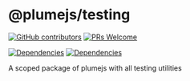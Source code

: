 # @plumejs/testing
[![GitHub contributors](https://img.shields.io/github/contributors/kiranmantha/plumejs-testing)](https://GitHub.com/KiranMantha/plumejs-testing/graphs/contributors/) [![PRs Welcome](https://img.shields.io/badge/PRs-welcome-brightgreen.svg)](https://GitHub.com/KiranMantha/plumejs-testing/pulls)

[![Dependencies](https://img.shields.io/badge/Dependencies-%40plumejs%2Fcore-green)](https://GitHub.com/KiranMantha/plumejs) [![Dependencies](https://img.shields.io/badge/Dependencies-@testing--library/dom-green)](https://github.com/testing-library/dom-testing-library)

A scoped package of plumejs with all testing utilities
